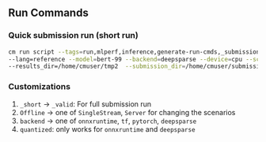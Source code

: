 ## Run Commands
### Quick submission run (short run)
```bash
cm run script --tags=run,mlperf,inference,generate-run-cmds,_submission,_short --submitter=octoml \
--lang=reference --model=bert-99 --backend=deepsparse --device=cpu --scenario=Offline  --quantized 
--results_dir=/home/cmuser/tmp2  --submission_dir=/home/cmuser/submission --clean
```
### Customizations
1. `_short` -> `_valid`: For full submission run
2. `Offline` -> one of `SingleStream`, `Server` for changing the scenarios
3. `backend` -> one of `onnxruntime`, `tf`, `pytorch`, `deepsparse`
4. `quantized`: only works for `onnxruntime` and `deepsparse`
